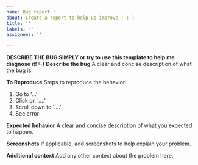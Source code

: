 ```yaml
---
name: Bug report !
about: Create a report to help us improve ! :-)
title: ''
labels: ''
assignees: ''

---
```


**DESCRIBE THE BUG SIMPLY or try to use this template to help me diagnose it! :-)**
**Describe the bug**
A clear and concise description of what the bug is.

**To Reproduce**
Steps to reproduce the behavior:
1. Go to '...'
2. Click on '....'
3. Scroll down to '....'
4. See error

**Expected behavior**
A clear and concise description of what you expected to happen.

**Screenshots**
If applicable, add screenshots to help explain your problem.

**Additional context**
Add any other context about the problem here.
